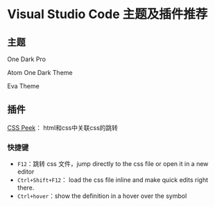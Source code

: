 

# Visual Studio Code 主题及插件推荐

## 主题

One Dark Pro

Atom One Dark Theme

Eva Theme

## 插件

[CSS Peek](https://marketplace.visualstudio.com/items?itemName=pranaygp.vscode-css-peek)： html和css中关联css的跳转

### 快捷键
- `F12`：跳转 css 文件，jump directly to the css file or open it in a new editor
- `Ctrl+Shift+F12`： load the css file inline and make quick edits right there. 
- `Ctrl+hover`：show the definition in a hover over the symbol 